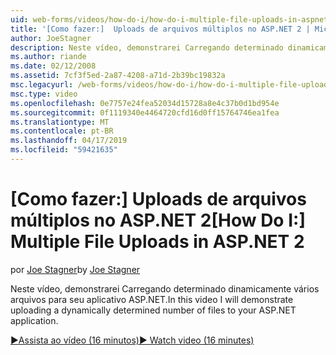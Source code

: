 ```yaml
---
uid: web-forms/videos/how-do-i/how-do-i-multiple-file-uploads-in-aspnet-2
title: '[Como fazer:]  Uploads de arquivos múltiplos no ASP.NET 2 | Microsoft Docs'
author: JoeStagner
description: Neste vídeo, demonstrarei Carregando determinado dinamicamente vários arquivos para seu aplicativo ASP.NET.
ms.author: riande
ms.date: 02/12/2008
ms.assetid: 7cf3f5ed-2a87-4208-a71d-2b39bc19832a
msc.legacyurl: /web-forms/videos/how-do-i/how-do-i-multiple-file-uploads-in-aspnet-2
msc.type: video
ms.openlocfilehash: 0e7757e24fea52034d15728a8e4c37b0d1bd954e
ms.sourcegitcommit: 0f1119340e4464720cfd16d0ff15764746ea1fea
ms.translationtype: MT
ms.contentlocale: pt-BR
ms.lasthandoff: 04/17/2019
ms.locfileid: "59421635"
---
```

# <a name="how-do-i--multiple-file-uploads-in-aspnet2"></a><span data-ttu-id="b140d-103">[Como fazer:]  Uploads de arquivos múltiplos no ASP.NET 2</span><span class="sxs-lookup"><span data-stu-id="b140d-103">[How Do I:]  Multiple File Uploads in ASP.NET 2</span></span>

<span data-ttu-id="b140d-104">por [Joe Stagner](https://github.com/JoeStagner)</span><span class="sxs-lookup"><span data-stu-id="b140d-104">by [Joe Stagner](https://github.com/JoeStagner)</span></span>

<span data-ttu-id="b140d-105">Neste vídeo, demonstrarei Carregando determinado dinamicamente vários arquivos para seu aplicativo ASP.NET.</span><span class="sxs-lookup"><span data-stu-id="b140d-105">In this video I will demonstrate uploading a dynamically determined number of files to your ASP.NET application.</span></span>

[<span data-ttu-id="b140d-106">&#9654;Assista ao vídeo (16 minutos)</span><span class="sxs-lookup"><span data-stu-id="b140d-106">&#9654; Watch video (16 minutes)</span></span>](https://channel9.msdn.com/Blogs/ASP-NET-Site-Videos/how-do-i-multiple-file-uploads-in-aspnet-2)
